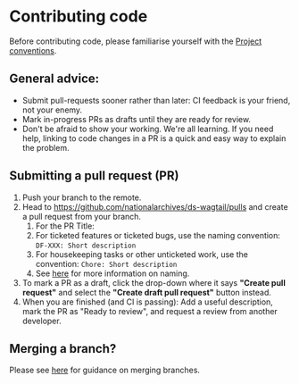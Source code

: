 # Contributing code

Before contributing code, please familiarise yourself with the [Project conventions](project-conventions.md).

## General advice:

- Submit pull-requests sooner rather than later: CI feedback is your friend, not your enemy.
- Mark in-progress PRs as drafts until they are ready for review.
- Don't be afraid to show your working. We're all learning. If you need help, linking to code changes in a PR is a quick and easy way to explain the problem.

## Submitting a pull request (PR)

1. Push your branch to the remote.
2. Head to https://github.com/nationalarchives/ds-wagtail/pulls and create a pull request from your branch.
    1. For the PR Title:
    2. For ticketed features or ticketed bugs, use the naming convention: `DF-XXX: Short description`
    3. For housekeeping tasks or other unticketed work, use the convention: `Chore: Short description`
    4. See [here](project-conventions.md#naming-pull-requests) for more information on naming.
3. To mark a PR as a draft, click the drop-down where it says **"Create pull request"** and select the **"Create draft pull request"** button instead.
4. When you are finished (and CI is passing): Add a useful description, mark the PR as "Ready to review", and request a review from another developer.

## Merging a branch?

Please see [here](project-conventions.md#merging-branches) for guidance on merging branches.